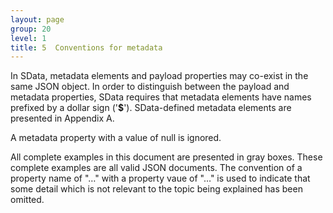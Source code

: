 ```yaml
---
layout: page
group: 20
level: 1
title: 5  Conventions for metadata
---
```


In SData, metadata elements and payload properties may co-exist in the same JSON object. In order to 
distinguish between the payload and metadata properties, SData requires that metadata elements have 
names prefixed by a dollar sign ('**$**'). SData-defined metadata elements are presented in Appendix A.

A metadata property with a value of null is ignored.

All complete examples in this document are presented in gray boxes. These complete examples are all 
valid JSON documents.  The convention of a property name of "&hellip;" with a property vaue of "&hellip;" is 
used to indicate that some detail which is not relevant to the topic being explained has been omitted.
